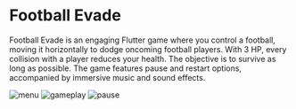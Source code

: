 # Football Evade

Football Evade is an engaging Flutter game where you control a football, moving it horizontally to dodge oncoming football players. With 3 HP, every collision with a player reduces your health. The objective is to survive as long as possible. The game features pause and restart options, accompanied by immersive music and sound effects.

![menu](https://github.com/D1ss1dent/football_evade/assets/140563769/e575868b-01be-48b5-b8f6-6dd150296bad)
![gameplay](https://github.com/D1ss1dent/football_evade/assets/140563769/a3507a81-9598-4225-af87-f11a874e9273)
![pause](https://github.com/D1ss1dent/football_evade/assets/140563769/5553658e-a7fb-48ee-9db5-1e770ff33665)
